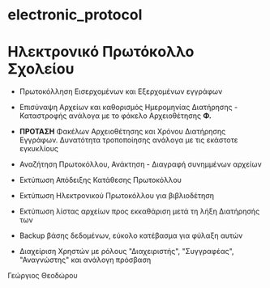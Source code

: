 # electronic_protocol
# Ηλεκτρονικό Πρωτόκολλο Σχολείου
- Πρωτοκόλληση Εισερχομένων και Εξερχομένων εγγράφων

- Επισύναψη Αρχείων και καθορισμός Ημερομηνίας Διατήρησης - Καταστροφής ανάλογα με το φάκελο Αρχειοθέτησης **Φ.**
- **ΠΡΟΤΑΣΗ** Φακέλων Αρχειοθέτησης και Χρόνου Διατήρησης Εγγράφων. Δυνατότητα τροποποίησης ανάλογα με τις εκάστοτε εγκυκλίους

- Αναζήτηση Πρωτοκόλλου, Ανάκτηση - Διαγραφή συνημμένων αρχείων

- Εκτύπωση Απόδειξης Κατάθεσης Πρωτοκόλλου
- Εκτύπωση Ηλεκτρονικού Πρωτοκόλλου για βιβλιοδέτηση
- Εκτύπωση λίστας αρχείων προς εκκαθάριση μετά τη λήξη Διατήρησής των

- Backup βάσης δεδομένων, εύκολο κατέβασμα για φύλαξη αυτών

- Διαχείριση Χρηστών με ρόλους "Διαχειριστής", "Συγγραφέας", "Αναγνώστης" και ανάλογη πρόσβαση





Γεώργιος Θεοδώρου
